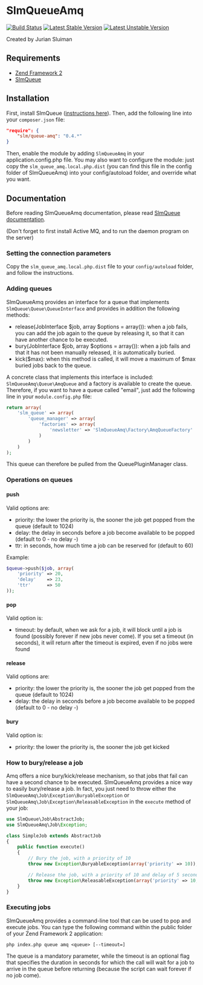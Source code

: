SlmQueueAmq
==================

[![Build Status](https://travis-ci.org/juriansluiman/SlmQueueAmq.png?branch=master)](https://travis-ci.org/juriansluiman/SlmQueueAmq)
[![Latest Stable Version](https://poser.pugx.org/slm/queue-amq/v/stable.png)](https://packagist.org/packages/slm/queue-amq)
[![Latest Unstable Version](https://poser.pugx.org/slm/queue-amq/v/unstable.png)](https://packagist.org/packages/slm/queue-amq)


Created by Jurian Sluiman


Requirements
------------
* [Zend Framework 2](https://github.com/zendframework/zf2)
* [SlmQueue](https://github.com/juriansluiman/SlmQueue)


Installation
------------

First, install SlmQueue ([instructions here](https://github.com/juriansluiman/SlmQueue/blob/master/README.md)). Then,
add the following line into your `composer.json` file:

```json
"require": {
    "slm/queue-amq": "0.4.*"
}
```

Then, enable the module by adding `SlmQueueAmq` in your application.config.php file. You may also want to
configure the module: just copy the `slm_queue_amq.local.php.dist` (you can find this file in the config
folder of SlmQueueAmq) into your config/autoload folder, and override what you want.


Documentation
-------------

Before reading SlmQueueAmq documentation, please read [SlmQueue documentation](https://github.com/juriansluiman/SlmQueue).

(Don't forget to first install Active MQ, and to run the daemon program on the server)


### Setting the connection parameters

Copy the `slm_queue_amq.local.php.dist` file to your `config/autoload` folder, and follow the instructions.


### Adding queues

SlmQueueAmq provides an interface for a queue that implements `SlmQueue\Queue\QueueInterface` and provides in
addition the following methods:

* release(JobInterface $job, array $options = array()): when a job fails, you can add the job again to the queue
by releasing it, so that it can have another chance to be executed.
* bury(JobInterface $job, array $options = array()): when a job fails and that it has not been manually released, it
is automatically buried.
* kick($max): when this method is called, it will move a maximum of $max buried jobs back to the queue.

A concrete class that implements this interface is included: `SlmQueueAmq\Queue\AmqQueue` and a factory is available to
create the queue. Therefore, if you want to have a queue called "email", just add the following line in your
`module.config.php` file:

```php
return array(
    'slm_queue' => array(
        'queue_manager' => array(
            'factories' => array(
                'newsletter' => 'SlmQueueAmq\Factory\AmqQueueFactory'
            )
        )
    )
);
```

This queue can therefore be pulled from the QueuePluginManager class.


### Operations on queues

#### push

Valid options are:

* priority: the lower the priority is, the sooner the job get popped from the queue (default to 1024)
* delay: the delay in seconds before a job become available to be popped (default to 0 - no delay -)
* ttr: in seconds, how much time a job can be reserved for (default to 60)

Example:

```php
$queue->push($job, array(
    'priority' => 20,
    'delay'    => 23,
    'ttr'      => 50
));
```

#### pop

Valid option is:

* timeout: by default, when we ask for a job, it will block until a job is found (possibly forever if new jobs never
come). If you set a timeout (in seconds), it will return after the timeout is expired, even if no jobs were found

#### release

Valid options are:

* priority: the lower the priority is, the sooner the job get popped from the queue (default to 1024)
* delay: the delay in seconds before a job become available to be popped (default to 0 - no delay -)

#### bury

Valid option is:

* priority: the lower the priority is, the sooner the job get kicked


### How to bury/release a job

Amq offers a nice bury/kick/release mechanism, so that jobs that fail can have a second chance to be executed.
SlmQueueAmq provides a nice way to easily bury/release a job. In fact, you just need to throw either
the `SlmQueueAmq\Job\Exception\BuryableException` or `SlmQueueAmq\Job\Exception\ReleasableException` in
the `execute` method of your job:

```php
use SlmQueue\Job\AbstractJob;
use SlmQueueAmq\Job\Exception;

class SimpleJob extends AbstractJob
{
    public function execute()
    {
        // Bury the job, with a priority of 10
        throw new Exception\BuryableException(array('priority' => 10));

        // Release the job, with a priority of 10 and delay of 5 seconds
        throw new Exception\ReleasableException(array('priority' => 10, 'delay' => 5));
    }
}
```


### Executing jobs

SlmQueueAmq provides a command-line tool that can be used to pop and execute jobs. You can type the following
command within the public folder of your Zend Framework 2 application:

`php index.php queue amq <queue> [--timeout=]`

The queue is a mandatory parameter, while the timeout is an optional flag that specifies the duration in seconds
for which the call will wait for a job to arrive in the queue before returning (because the script can wait forever
if no job come).

